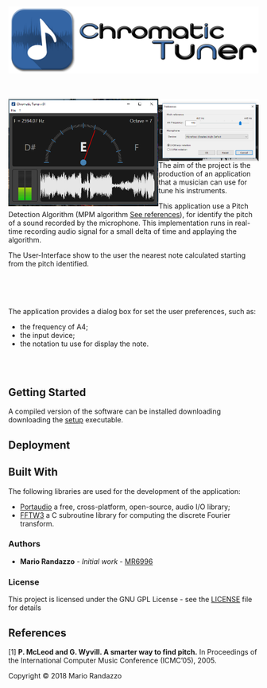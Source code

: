 ![Logo](_media/chtuner_logo.png)</br></br></br>

<img align="left" width="60%" src="_media/screen_01.png"/>
<img align="right" width="40%" src="_media/screen_02.png"/>

The aim of the project is the production of an application that a musician can use for tune his instruments. 

This application use a Pitch Detection Algorithm (MPM algorithm [See references](#references)), for identify the pitch of a sound recorded by the microphone. This implementation runs in real-time recording audio signal for a small delta of time and applaying the algorithm.

The User-Interface show to the user the nearest note calculated starting from the pitch identified.

</br></br></br>

The application provides a dialog box for set the user preferences, such as:
   * the frequency of A4;
   * the input device;
   * the notation tu use for display the note.
   
</br></br>

## Getting Started

A compiled version of the software can be installed downloading downloading the [setup](setup.exe) executable.

## Deployment

## Built With 
The following libraries are used for the development of the application:

* [Portaudio](http://www.portaudio.com) a free, cross-platform, open-source, audio I/O library;
* [FFTW3](http://www.fftw.org/) a C subroutine library for computing the discrete Fourier transform.

### Authors

* **Mario Randazzo** - *Initial work* - [MR6996](https://github.com/MR6996)

### License

This project is licensed under the GNU GPL License - see the [LICENSE](LICENSE) file for details

## References
[1] **P. McLeod and G. Wyvill. A smarter way to find pitch.** In Proceedings of the International Computer Music Conference (ICMC’05), 2005.

Copyright © 2018 Mario Randazzo

